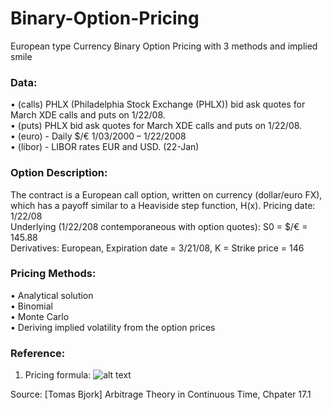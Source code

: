 # Binary-Option-Pricing
European type Currency Binary Option Pricing with 3 methods and implied smile

### Data: 
•	(calls) PHLX (Philadelphia Stock Exchange (PHLX)) bid ask quotes for March XDE calls and puts on 1/22/08. <br />
•	(puts) PHLX bid ask quotes for March XDE calls and puts on 1/22/08. <br />
•	(euro) -  Daily $/€ 1/03/2000 – 1/22/2008 <br />
•	(libor) -  LIBOR rates EUR and USD. (22-Jan) <br />

### Option Description: 
The contract is a European call option, written on currency (dollar/euro FX), which has a payoff similar to a Heaviside step function, H(x).
Pricing date:  1/22/08 <br />
Underlying (1/22/208 contemporaneous with option quotes):  S0 = $/€ = 145.88 <br />
Derivatives:  European, Expiration date = 3/21/08, K = Strike price = 146 <br />

### Pricing Methods:
•	Analytical solution <br />
•	Binomial <br />
•	Monte Carlo <br />
•	Deriving implied volatility from the option prices

### Reference: 
1. Pricing formula: 
![alt text](https://github.com/xinyexu/Binary-Option-Pricing/blob/master/pricing%20formula.png)

Source: [Tomas Bjork] Arbitrage Theory in Continuous Time, Chpater 17.1

